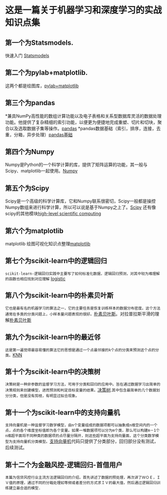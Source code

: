 这是一篇关于机器学习和深度学习的实战知识点集
===
## 第一个为Statsmodels.
快速入门 [Statsmodels](http://blog.163.com/bioinfor_cnu/blog/static/1944622372015815103523278/)
## 第二个为pylab+matplotlib.
这两个都是绘图库，[pylab+matplotlib](http://www.cnblogs.com/webary/p/5813855.html)
## 第三个为pandas
*兼具NumPy高性能的数组计算功能以及电子表格和关系型数据库灵活的数据处理功能。他提供了复杂精细的索引功能，以便更为便捷地完成重塑、切片和切块，聚合以及选取数据子集等操作。[pandas](http://python.jobbole.com/84416/)
*pandas数据基础（索引，排序，连接，去重，分箱，异步处理）[pandas基础](http://blog.csdn.net/niuniuyuh/article/details/77102442)
## 第四个为Numpy
Numpy是Python的一个科学计算的库，提供了矩阵运算的功能，其一般与Scipy、matplotlib一起使用。[Numpy](http://www.jb51.net/article/49397.htm)
## 第五个为Scipy
Scipy是一个高级的科学计算库，它和Numpy联系很密切，Scipy一般都是操控Numpy数组来进行科学计算，所以可以说是基于Numpy之上了。[Scipy](http://blog.csdn.net/q583501947/article/details/76735870)
还有像scipy的其他模块[high-level scientific computing](http://www.scipy-lectures.org/intro/scipy.html)
## 第六个为matplotlib
matplotlib 绘图可视化知识点整理[matplotlib](http://python.jobbole.com/85106/)
## 第七个为scikit-learn中的逻辑回归
`scikit-learn-逻辑回归实践中主要写了如何标准化数据，逻辑回归预测，对其中较为难理解的函数也相应找到对应理解` [logistic](http://blog.csdn.net/pipisorry/article/details/52251305)
## 第八个为scikit-learn中的朴素贝叶斯
`它也是最有名的机器学习的算法之一，它的主要任务是恢复训练样本的数据分布密度。这个方法通常在多类的分类问题上，小样本量问题表现的很好。`[朴素贝叶斯](http://blog.csdn.net/pipisorry/article/details/52251305)。对拉普拉斯平滑的理解[朴素贝叶斯](https://yq.aliyun.com/articles/113512)
## 第九个为scikit-learn中的最近邻
`这是第一遍觉得最容易懂的算法它的思想是通过一个点最邻接的k个点的分类来预测这个点的分类。`[KNN](http://blog.itpub.net/29829936/viewspace-2149679/)
## 第十个为scikit-learn中的决策树
`决策树是一种非参数的监督学习方法，可用于分类和回归的应用中。旨在通过数据学习出简单的决策规则来创建模型，进而预测和判定目标变量的结果。`[决策树](https://www.jianshu.com/p/62c5a5c086be).`其中包含最简单的几个数据划分分类，但是没有剪枝，有明显过拟合现象。`
## 第十一个为scikit-learn中的支持向量机
`支持向量机是一种监督学习数学模型，由n个变量组成的数据项都可以抽象成n维空间内的一个点，点的各个维度坐标值即为各个变量。如果一堆数据项可以分为m个类，那么可以构建m－1个n维超平面将不同种类的数据项的点尽量分隔开，则这些超平面为支持向量面，这个分类数学模型为支持向量机分类模型。`[支持向量机](https://www.jianshu.com/p/84015743be01)代码只提供了分类部分，回归部分没有测试，后续测试。
## 第十二个为金融风控-逻辑回归-首借用户
`本篇为信贷风控行业主流方法逻辑回归的介绍，首先讲述了数据的预处理，再次讲了ＷＯＥ，ＩＶ值的原理，通过不同的分箱处理如等频或者差分的方式求ＩＶ的最大值，然后通过逻辑回归训练建立最合适的模型.`
